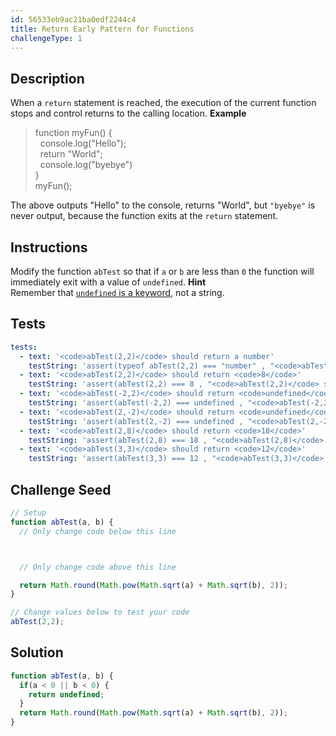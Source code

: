 ```yaml
---
id: 56533eb9ac21ba0edf2244c4
title: Return Early Pattern for Functions
challengeType: 1
---
```


## Description
<section id='description'>
When a <code>return</code> statement is reached, the execution of the current function stops and control returns to the calling location.
<strong>Example</strong>
<blockquote>function myFun() {<br>&nbsp;&nbsp;console.log("Hello");<br>&nbsp;&nbsp;return "World";<br>&nbsp;&nbsp;console.log("byebye")<br>}<br>myFun();</blockquote>
The above outputs "Hello" to the console, returns "World", but <code>"byebye"</code> is never output, because the function exits at the <code>return</code> statement.
</section>

## Instructions
<section id='instructions'>
Modify the function <code>abTest</code> so that if <code>a</code> or <code>b</code> are less than <code>0</code> the function will immediately exit with a value of <code>undefined</code>.
<strong>Hint</strong><br>Remember that <a href='http://www.freecodecamp.org/challenges/understanding-uninitialized-variables' target='_blank'><code>undefined</code> is a keyword</a>, not a string.
</section>

## Tests
<section id='tests'>

```yml
tests:
  - text: '<code>abTest(2,2)</code> should return a number'
    testString: 'assert(typeof abTest(2,2) === "number" , "<code>abTest(2,2)</code> should return a number");'
  - text: '<code>abTest(2,2)</code> should return <code>8</code>'
    testString: 'assert(abTest(2,2) === 8 , "<code>abTest(2,2)</code> should return <code>8</code>");'
  - text: '<code>abTest(-2,2)</code> should return <code>undefined</code>'
    testString: 'assert(abTest(-2,2) === undefined , "<code>abTest(-2,2)</code> should return <code>undefined</code>");'
  - text: '<code>abTest(2,-2)</code> should return <code>undefined</code>'
    testString: 'assert(abTest(2,-2) === undefined , "<code>abTest(2,-2)</code> should return <code>undefined</code>");'
  - text: '<code>abTest(2,8)</code> should return <code>18</code>'
    testString: 'assert(abTest(2,8) === 18 , "<code>abTest(2,8)</code> should return <code>18</code>");'
  - text: '<code>abTest(3,3)</code> should return <code>12</code>'
    testString: 'assert(abTest(3,3) === 12 , "<code>abTest(3,3)</code> should return <code>12</code>");'

```

</section>

## Challenge Seed
<section id='challengeSeed'>

<div id='js-seed'>

```js
// Setup
function abTest(a, b) {
  // Only change code below this line



  // Only change code above this line

  return Math.round(Math.pow(Math.sqrt(a) + Math.sqrt(b), 2));
}

// Change values below to test your code
abTest(2,2);
```

</div>



</section>

## Solution
<section id='solution'>


```js
function abTest(a, b) {
  if(a < 0 || b < 0) {
    return undefined;
  }
  return Math.round(Math.pow(Math.sqrt(a) + Math.sqrt(b), 2));
}
```

</section>
